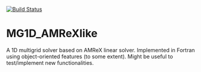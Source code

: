 [![Build Status](https://travis-ci.com/esclapez/1DMultiGrid.svg?branch=master)](https://travis-ci.com/github/esclapez/1DMultiGrid)

# MG1D_AMReXlike
 
A 1D multigrid solver based on AMReX linear solver. Implemented in Fortran using object-oriented features (to some extent).
Might be useful to test/implement new functionalities.
